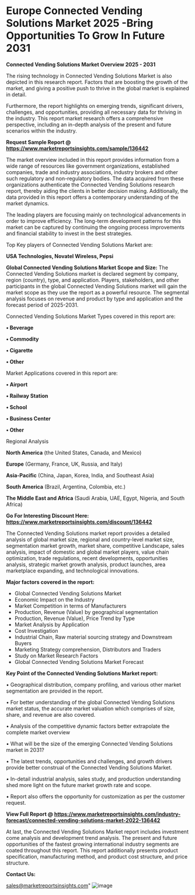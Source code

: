 # Europe Connected Vending Solutions Market 2025 -Bring Opportunities To Grow In Future 2031

<Strong> Connected Vending Solutions Market Overview 2025 - 2031</strong>

The rising technology in Connected Vending Solutions Market is also depicted in this research report. Factors that are boosting the growth of the market, and giving a positive push to thrive in the global market is explained in detail.

Furthermore, the report highlights on emerging trends, significant drivers, challenges, and opportunities, providing all necessary data for thriving in the industry. This report market research offers a comprehensive perspective, including an in-depth analysis of the present and future scenarios within the industry.

<strong>Request Sample Report @ <a href=https://www.marketreportsinsights.com/sample/136442>https://www.marketreportsinsights.com/sample/136442</a></strong>

The market overview included in this report provides information from a wide range of resources like government organizations, established companies, trade and industry associations, industry brokers and other such regulatory and non-regulatory bodies. The data acquired from these organizations authenticate the Connected Vending Solutions research report, thereby aiding the clients in better decision making. Additionally, the data provided in this report offers a contemporary understanding of the market dynamics.

The leading players are focusing mainly on technological advancements in order to improve efficiency. The long-term development patterns for this market can be captured by continuing the ongoing process improvements and financial stability to invest in the best strategies.

Top Key players of Connected Vending Solutions Market are:

<strong>USA Technologies, Novatel Wireless, Pepsi</strong>

<strong><b>Global Connected Vending Solutions Market Scope and Size:</b></strong>
The Connected Vending Solutions market is declared segment by company, region (country), type, and application. Players, stakeholders, and other participants in the global Connected Vending Solutions market will gain the market scope as they use the report as a powerful resource. The segmental analysis focuses on revenue and product by type and application and the forecast period of 2025-2031.

Connected Vending Solutions Market Types covered in this report are:

<strong>• Beverage 

• Commodity 

• Cigarette 

• Other</strong>

Market Applications covered in this report are:

<strong>• Airport 

• Railway Station 

• School 

• Business Center 

• Other</strong> 

Regional Analysis

<strong>North America</strong> (the United States, Canada, and Mexico)

<strong>Europe</strong> (Germany, France, UK, Russia, and Italy)

<strong>Asia-Pacific</strong> (China, Japan, Korea, India, and Southeast Asia)

<strong>South America</strong> (Brazil, Argentina, Colombia, etc.)

<strong>The Middle East and Africa</strong> (Saudi Arabia, UAE, Egypt, Nigeria, and South Africa)

<strong>Go For Interesting Discount Here: <a href=https://www.marketreportsinsights.com/discount/136442>https://www.marketreportsinsights.com/discount/136442</a></strong>

The Connected Vending Solutions market report provides a detailed analysis of global market size, regional and country-level market size, segmentation market growth, market share, competitive Landscape, sales analysis, impact of domestic and global market players, value chain optimization, trade regulations, recent developments, opportunities analysis, strategic market growth analysis, product launches, area marketplace expanding, and technological innovations.

<strong><b>Major factors covered in the report:</b></strong>
<ul>
  <li>Global Connected Vending Solutions Market </li>
  <li>Economic Impact on the Industry</li>
  <li>Market Competition in terms of Manufacturers</li>
  <li>Production, Revenue (Value) by geographical segmentation</li>
  <li>Production, Revenue (Value), Price Trend by Type</li>
  <li>Market Analysis by Application</li>
  <li>Cost Investigation</li>
  <li>Industrial Chain, Raw material sourcing strategy and Downstream Buyers</li>
  <li>Marketing Strategy comprehension, Distributors and Traders</li>
  <li>Study on Market Research Factors</li>
  <li>Global Connected Vending Solutions Market Forecast</li>
</ul>

<strong><b>Key Point of the Connected Vending Solutions Market report:</b></strong>

• Geographical distribution, company profiling, and various other market segmentation are provided in the report.

• For better understanding of the global Connected Vending Solutions market status, the accurate market valuation which comprises of size, share, and revenue are also covered.

• Analysis of the competitive dynamic factors better extrapolate the complete market overview

• What will be the size of the emerging Connected Vending Solutions market in 2031?

• The latest trends, opportunities and challenges, and growth drivers provide better construal of the Connected Vending Solutions Market.

• In-detail industrial analysis, sales study, and production understanding shed more light on the future market growth rate and scope.

• Report also offers the opportunity for customization as per the customer request.

<strong><b>View Full Report @ <a href=https://www.marketreportsinsights.com/industry-forecast/connected-vending-solutions-market-2022-136442>https://www.marketreportsinsights.com/industry-forecast/connected-vending-solutions-market-2022-136442</a></b></strong>


At last, the Connected Vending Solutions Market report includes investment come analysis and development trend analysis. The present and future opportunities of the fastest growing international industry segments are coated throughout this report. This report additionally presents product specification, manufacturing method, and product cost structure, and price structure.

<strong>Contact Us:</strong>

sales@marketreportsinsights.com"
![image](https://github.com/user-attachments/assets/0d10b71e-94e3-41a6-a03b-f90ec36a0305)

